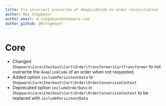 ```yaml
---
title: Fix incorrect overwrite of deepLinkCode on order recalculation
author: Max Stegmeyer
author_email: m.stegmeyer@shopware.com
author_github: @mstegmeyer
---
```

# Core
* Changed `Shopware\Core\Checkout\Cart\Order\Transformer\CartTransformer` to not overwrite the `deeplinkCode` of an order when not requested.
* Added option `includePersistentData` to `Shopware\Core\Checkout\Cart\Order\OrderConversionContext`
* Deprecated option `includeOrderDate` in `Shopware\Core\Checkout\Cart\Order\OrderConversionContext` to be replaced with `includePersistentData`
